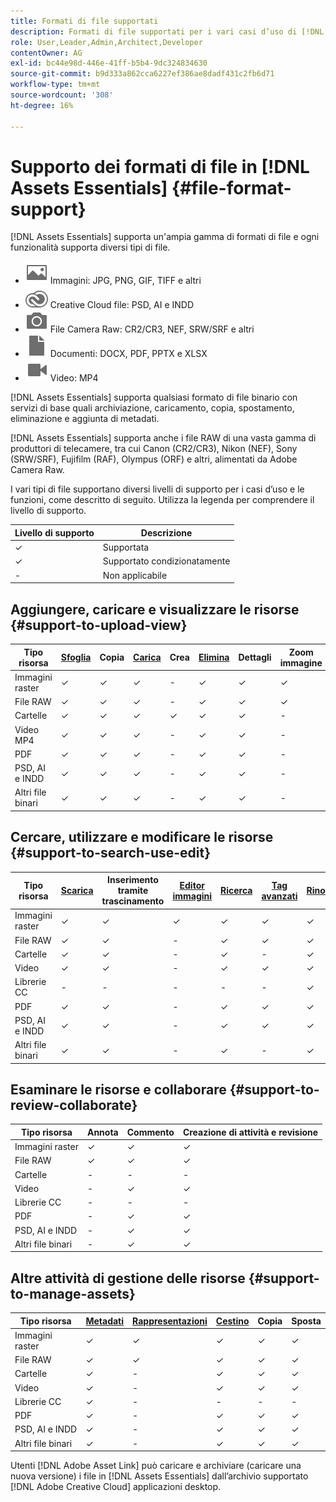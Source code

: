 ```yaml
---
title: Formati di file supportati
description: Formati di file supportati per i vari casi d’uso di [!DNL Assets Essentials]
role: User,Leader,Admin,Architect,Developer
contentOwner: AG
exl-id: bc44e98d-446e-41ff-b5b4-9dc324834630
source-git-commit: b9d333a862cca6227ef386ae8dadf431c2fb6d71
workflow-type: tm+mt
source-wordcount: '308'
ht-degree: 16%

---
```


# Supporto dei formati di file in [!DNL Assets Essentials] {#file-format-support}

[!DNL Assets Essentials] supporta un&#39;ampia gamma di formati di file e ogni funzionalità supporta diversi tipi di file.

* ![icona del tipo di file immagine](assets/image-icon.svg) Immagini: JPG, PNG, GIF, TIFF e altri
* ![icona creative cloud](assets/creative-cloud-files.svg) Creative Cloud file: PSD, AI e INDD
* ![icona del tipo di telecamera](assets/camera-icon.svg) File Camera Raw: CR2/CR3, NEF, SRW/SRF e altri
* ![icona del tipo di file](assets/document-icon.svg) Documenti: DOCX, PDF, PPTX e XLSX
* ![icona del tipo di file video](assets/video-icon.svg) Video: MP4

[!DNL Assets Essentials] supporta qualsiasi formato di file binario con servizi di base quali archiviazione, caricamento, copia, spostamento, eliminazione e aggiunta di metadati.

[!DNL Assets Essentials] supporta anche i file RAW di una vasta gamma di produttori di telecamere, tra cui Canon (CR2/CR3), Nikon (NEF), Sony (SRW/SRF), Fujifilm (RAF), Olympus (ORF) e altri, alimentati da Adobe Camera Raw.

I vari tipi di file supportano diversi livelli di supporto per i casi d’uso e le funzioni, come descritto di seguito. Utilizza la legenda per comprendere il livello di supporto.

| Livello di supporto | Descrizione |
|-------------------|-------------------------|
| ✓ | Supportata |
| ✓ | Supportato condizionatamente |
| - | Non applicabile |

## Aggiungere, caricare e visualizzare le risorse {#support-to-upload-view}

<!-- TBD: For AEM, AI files require the PDF option to be selected when saving the AI file.
-->

| Tipo risorsa | [Sfoglia](/help/navigate-view.md) | Copia | [Carica](/help/add-delete.md) | Crea | [Elimina](/help/add-delete.md#delete-assets) | Dettagli | Zoom immagine | [Visualizzato di recente](/help/navigate-view.md) |
|-------------------|----------|----------|----------|----------|----------|-------------------|------------|-----------------|
| Immagini raster | ✓ | ✓ | ✓ | - | ✓ | ✓ | ✓ | ✓ |
| File RAW | ✓ | ✓ | ✓ | - | ✓ | ✓ | ✓ | ✓ |
| Cartelle | ✓ | ✓ | ✓ | ✓ | ✓ | ✓ | - | - |
| Video MP4 | ✓ | ✓ | ✓ | - | ✓ | ✓ | - | ✓ |
| PDF | ✓ | ✓ | ✓ | - | ✓ | ✓ | - | ✓ |
| PSD, AI e INDD | ✓ | ✓ | ✓ | - | ✓ | ✓ | - | ✓ |
| Altri file binari | ✓ | ✓ | ✓ | - | ✓ | ✓ | - | ✓ |

<!-- Hiding CC Libraries (considered beta) as per PM feedback.
| CC Libraries  | &#10003; | &minus;  | &#10003; | &#10003; | &#10003; | &#10003; | &minus;    | &minus;         |
-->

## Cercare, utilizzare e modificare le risorse {#support-to-search-use-edit}

| Tipo risorsa | [Scarica](/help/manage-organize.md#download) | Inserimento tramite trascinamento | [Editor immagini](/help/edit-images.md) | [Ricerca](/help/search.md) | [Tag avanzati](/help/metadata.md#tags) | [Rinomina](/help/manage-organize.md) | [Versioni](/help/manage-organize.md#versions-of-assets) |
|---------------|----------|---------------|--------------|----------|------------|----------|----------|
| Immagini raster | ✓ | ✓ | ✓ | ✓ | ✓ | ✓ | ✓ |
| File RAW | ✓ | ✓ | - | ✓ | ✓ | ✓ | ✓ | ✓ |
| Cartelle | ✓ | ✓ | - | ✓ | - | ✓ | ✓ |
| Video | ✓ | ✓ | - | ✓ | ✓ | ✓ | ✓ |
| Librerie CC | - | - | - | - | - | ✓ | ✓ |
| PDF | ✓ | ✓ | - | ✓ | ✓ | ✓ | ✓ |
| PSD, AI e INDD | ✓ | ✓ | - | ✓ | ✓ | ✓ | ✓ |
| Altri file binari | ✓ | ✓ | - | ✓ | - | ✓ | ✓ |


## Esaminare le risorse e collaborare {#support-to-review-collaborate}

| Tipo risorsa | Annota | Commento | Creazione di attività e revisione |
|---------------|----------|----------|-------------------------|
| Immagini raster | ✓ | ✓ | ✓ |
| File RAW | ✓ | ✓ | ✓ |
| Cartelle | - | - | - |
| Video | - | ✓ | ✓ |
| Librerie CC | - | - | - |
| PDF | - | ✓ | ✓ |
| PSD, AI e INDD | - | ✓ | ✓ |
| Altri file binari | - | ✓ | ✓ |

## Altre attività di gestione delle risorse {#support-to-manage-assets}

| Tipo risorsa | [Metadati](/help/metadata.md) | [Rappresentazioni](/help/add-delete.md#renditions) | [Cestino](/help/add-delete.md#delete-assets) | Copia | Sposta |
|---------------|-------------------|------------|----------|----------|----------|
| Immagini raster | ✓ | ✓ | ✓ | ✓ | ✓ |
| File RAW | ✓ | ✓ | ✓ | ✓ | ✓ |
| Cartelle | ✓ | - | ✓ | ✓ | ✓ |
| Video | ✓ | - | ✓ | ✓ | ✓ |
| Librerie CC | ✓ | - | - | - | - |
| PDF | ✓ | - | ✓ | ✓ | ✓ |
| PSD, AI e INDD | ✓ | - | ✓ | ✓ | ✓ |
| Altri file binari | ✓ | - | ✓ | ✓ | ✓ |

Utenti [!DNL Adobe Asset Link] può caricare e archiviare (caricare una nuova versione) i file in [!DNL Assets Essentials] dall’archivio supportato [!DNL Adobe Creative Cloud] applicazioni desktop.

<!-- TBD: Saving the template table separately for later use.
| Asset type    | Features |
|---------------|----------|
| Raster images |          |
| Folders       |          |
| Videos        |          |
| CC Libraries  |          |
| PDF files     |          |
| PSD           |          |
| AI            |          |
| INDD          |          |

>[!MORELIKETHIS]
>
>* []()
-->

